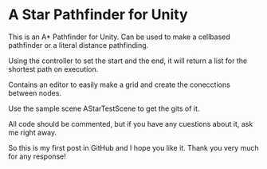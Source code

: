 # A Star Pathfinder for Unity

This is an A* Pathfinder for Unity.
Can be used to make a cellbased pathfinder or a literal distance pathfinding.


Using the controller to set the start and the end, it will return a list for the shortest path on execution.

Contains an editor to easily make a grid and create the conecctions between nodes.

Use the sample scene AStarTestScene to get the gits of it.

All code should be commented, but if you have any cuestions about it, ask me right away.


So this is my first post in GitHub and I hope you like it.
Thank you very much for any response!
